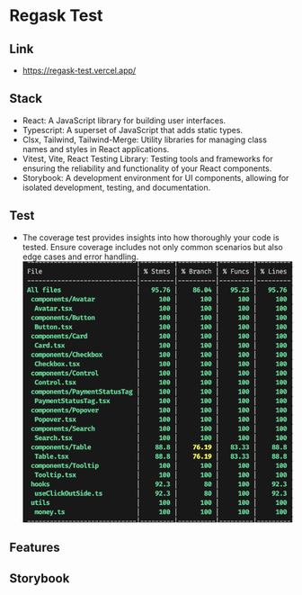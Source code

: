 # Regask Test

## Link 
- https://regask-test.vercel.app/

## Stack 
- React: A JavaScript library for building user interfaces.
- Typescript: A superset of JavaScript that adds static types.
- Clsx, Tailwind, Tailwind-Merge: Utility libraries for managing class names and styles in React applications.
- Vitest, Vite, React Testing Library: Testing tools and frameworks for ensuring the reliability and functionality of your React components.
- Storybook: A development environment for UI components, allowing for isolated development, testing, and documentation.

## Test

- The coverage test provides insights into how thoroughly your code is tested. Ensure coverage includes not only common scenarios but also edge cases and error handling.
![Alt text](./docs/coverrage.png)

## Features 

## Storybook
